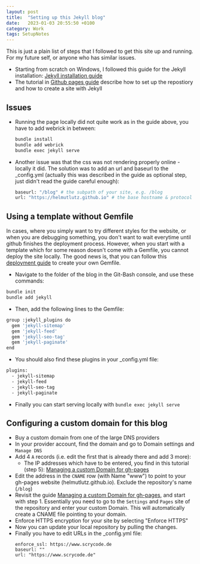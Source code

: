 ```yaml
---
layout: post
title:  "Setting up this Jekyll blog"
date:   2023-01-03 20:55:50 +0100
category: Work
tags: SetupNotes
---
```

<!readmore>

This is just a plain list of steps that I followed to get this site up and running. For my future self, or anyone who has similar issues. 
- Starting from scratch on Windows, I followed this guide for the Jekyll installation: [Jekyll installation guide][jekyll-installation]
- The tutorial in [Github pages guide][ghpages-setup] describe how to set up the repostiory and how to create a site with Jekyll

## Issues
- Running the page locally did not quite work as in the guide above, you have to add webrick in between: 
    ```bash
    bundle install
    bundle add webrick
    bundle exec jekyll serve
    ```
  
- Another issue was that the css was not rendering properly online - locally it did. The solution was to add an url and baseurl to the _config.yml (actually this was described in the guide as optional step, just didn't read the guide careful enough):  
    ```bash
    baseurl: "/blog" # the subpath of your site, e.g. /blog
    url: "https://helmutlutz.github.io" # the base hostname & protocol for your site, e.g. http://example.com
    ```

## Using a template without Gemfile
In cases, where you simply want to try different styles for the website, or when you are debugging something, you don't want to wait everytime until github finishes the deployment process. However, when you start with a template which for some reason doesn't come with a Gemfile, you cannot deploy the site locally. The good news is, that you can follow this [deployment guide][local-deployment] to create your own Gemfile.
- Navigate to the folder of the blog in the Git-Bash console, and use these commands:
```bash
bundle init
bundle add jekyll
```
- Then, add the following lines to the Gemfile:
```bash
group :jekyll_plugins do
  gem 'jekyll-sitemap'
  gem 'jekyll-feed'
  gem 'jekyll-seo-tag'
  gem 'jekyll-paginate'
end
```
- You should also find these plugins in your _config.yml file:
```bash
plugins:
  - jekyll-sitemap
  - jekyll-feed
  - jekyll-seo-tag
  - jekyll-paginate
```
- Finally you can start serving locally with `bundle exec jekyll serve`

## Configuring a custom domain for this blog
- Buy a custom domain from one of the large DNS providers
- In your provider account, find the domain and go to Domain settings and `Manage DNS`
- Add 4 `A` records (i.e. edit the first that is already there and add 3 more):
    - The IP addresses which have to be entered, you find in this tutorial (step 5): [Managing a custom Domain for gh-pages][managing-custom-domain]
- Edit the address in the `CNAME` row (with Name "www") to point to your gh-pages website (helmutlutz.github.io). Exclude the repository's name (`/blog`)
- Revisit the guide [Managing a custom Domain for gh-pages][managing-custom-domain], and start with step 1. Essentially you need to go to the `Settings` and `Pages` site of the repository and enter your custom Domain. This will automatically create a CNAME file pointing to your domain.
- Enforce HTTPS encryption for your site by selecting "Enforce HTTPS"
- Now you can update your local repository by pulling the changes.
- Finally you have to edit URLs in the _config.yml file:
    ```
    enforce_ssl: https://www.scrycode.de
    baseurl: ""
    url: "https://www.scrycode.de"
    ```


[jekyll-installation]: https://jekyllrb.com/docs/installation/windows/
[ghpages-setup]: https://docs.github.com/en/pages/setting-up-a-github-pages-site-with-jekyll/creating-a-github-pages-site-with-jekyll#creating-your-site
[adding-content-to-ghpages]: https://docs.github.com/en/pages/setting-up-a-github-pages-site-with-jekyll/adding-content-to-your-github-pages-site-using-jekyll
[managing-custom-domain]: https://docs.github.com/en/pages/configuring-a-custom-domain-for-your-github-pages-site/managing-a-custom-domain-for-your-github-pages-site
[local-deployment]: https://jekyllrb.com/docs/step-by-step/10-deployment/